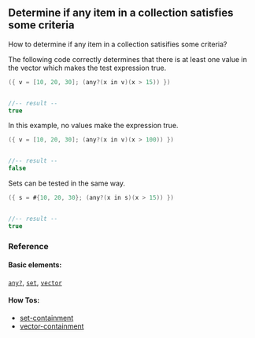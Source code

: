 <!---
  This markdown file was generated. Do not edit.
  -->

## Determine if any item in a collection satisfies some criteria

How to determine if any item in a collection satisifies some criteria?

The following code correctly determines that there is at least one value in the vector which makes the test expression true.

```java
({ v = [10, 20, 30]; (any?(x in v)(x > 15)) })


//-- result --
true
```

In this example, no values make the expression true.

```java
({ v = [10, 20, 30]; (any?(x in v)(x > 100)) })


//-- result --
false
```

Sets can be tested in the same way.

```java
({ s = #{10, 20, 30}; (any?(x in s)(x > 15)) })


//-- result --
true
```

### Reference

#### Basic elements:

[`any?`](../halite_basic-syntax-reference-j.md#any?), [`set`](../halite_basic-syntax-reference-j.md#set), [`vector`](../halite_basic-syntax-reference-j.md#vector)

#### How Tos:

* [set-containment](../how-to/halite_set-containment-j.md)
* [vector-containment](../how-to/halite_vector-containment-j.md)


